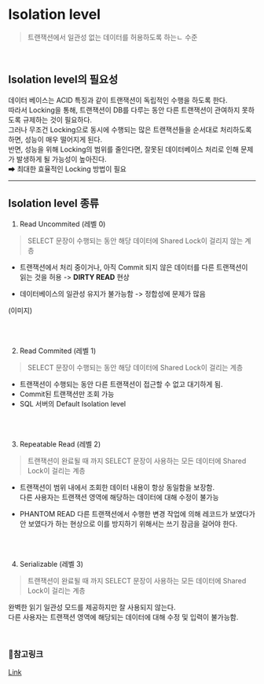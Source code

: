 # Isolation level

> 트랜잭션에서 일관성 없는 데이터를 허용하도록 하는ㄴ 수준

<br>

## Isolation level의 필요성
데이터 베이스는 ACID 특징과 같이 트랜잭션이 독립적인 수행을 하도록 한다.  
따라서 Locking을 통해, 트랜잭션이 DB를 다루는 동안 다른 트랜잭션이 관여하지 못하도록 규제하는 것이 필요하다.  
그러나 무조건 Locking으로 동시에 수행되는 많은 트랜잭션들을 순서대로 처리하도록 하면, 성능이 매우 떨어지게 된다.  
반면, 성능을 위해 Locking의 범위를 줄인다면, 잘못된 데이터베이스 처리로 인해 문제가 발생하게 될 가능성이 높아진다.  
➡ 최대한 효율적인 Locking 방법이 필요

--------------------------  

## Isolation level 종류
1. Read Uncommited (레벨 0)
> SELECT 문장이 수행되는 동안 해당 데이터에 Shared Lock이 걸리지 않는 계층  

* 트랜잭션에서 처리 중이거나, 아직 Commit 되지 않은 데이터를 다른 트랜잭션이 읽는 것을 허용 -> **DIRTY READ** 현상 

* 데이터베이스의 일관성 유지가 불가능함 -> 정합성에 문제가 많음

(이미지)  

<br>
<br>

2. Read Commited (레벨 1)
> SELECT 문장이 수행되는 동안 해당 데이터에 Shared Lock이 걸리는 계층  

* 트랜잭션이 수행되는 동안 다른 트랜잭션이 접근할 수 없고 대기하게 됨.  
* Commit된 트랜잭션만 조회 가능   
* SQL 서버의 Default Isolation level


<br>
<br>


3. Repeatable Read (레벨 2)
> 트랜잭션이 완료될 때 까지 SELECT 문장이 사용하는 모든 데이터에 Shared Lock이 걸리는 계층 

* 트랜잭션이 범위 내에서 조회한 데이터 내용이 항상 동일함을 보장함.  
다른 사용자는 트랜잭션 영역에 해당하는 데이터에 대해 수정이 불가능 

* PHANTOM READ
다른 트랜잭션에서 수행한 변경 작업에 의해 레코드가 보였다가 안 보였다가 하는 현상으로 이를 방지하기 위해서는 쓰기 잠금을 걸어야 한다.

<br>
<br>

4. Serializable (레벨 3)
> 트랜잭션이 완료될 때 까지 SELECT 문장이 사용하는 모든 데이터에 Shared Lock이 걸리는 계층  

완벽한 읽기 일관성 모드를 제공하지만 잘 사용되지 않는다.  
다른 사용자는 트랜잭션 영역에 해당되는 데이터에 대해 수정 및 입력이 불가능함.  

<br> 

### 🔗참고링크  
[Link](https://nesoy.github.io/articles/2019-05/Database-Transaction-isolation)


